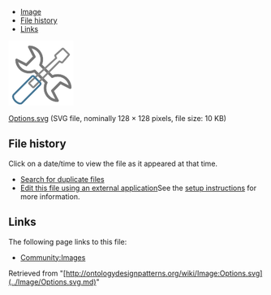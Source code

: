 * [Image](../Image/Options.svg.md#file)
* [File history](../Image/Options.svg.md#filehistory)
* [Links](../Image/Options.svg.md#filelinks)

[![Image:Options.svg](../images/thumb/d/d7/Options.svg/128px-Options.svg.png)](../images/d/d7/Options.svg)  

[Options.svg](../images/d/d7/Options.svg "Options.svg")‎  (SVG file, nominally 128 × 128 pixels, file size: 10 KB)





## File history

Click on a date/time to view the file as it appeared at that time.



  
* [Search for duplicate files](http://ontologydesignpatterns.org/wiki/Special:FileDuplicateSearch/Options.svg "Special:FileDuplicateSearch/Options.svg")
* [Edit this file using an external application](http://ontologydesignpatterns.org/wiki/index.php?title=Image:Options.svg&action=edit&externaledit=true&mode=file "Image:Options.svg")See the [setup instructions](http://www.mediawiki.org/wiki/Manual:External_editors "http://www.mediawiki.org/wiki/Manual:External_editors") for more information.

## Links



The following page links to this file:


* [Community:Images](../Community/Images.md "Community:Images")


Retrieved from "[http://ontologydesignpatterns.org/wiki/Image:Options.svg](../Image/Options.svg.md)"